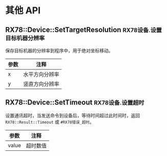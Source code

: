 # 其他 API

## RX78::Device::SetTargetResolution <small>RX78设备.设置目标机器分辨率</small>
保存目标机器的分辨率到程序中，用于绝对坐标移动。

| 参数 | 注释           |
| ---- | -------------- |
| x    | 水平方向分辨率 |
| y    | 竖直方向分辨率 |



## RX78::Device::SetTimeout <small>RX78设备.设置超时</small>
设置通讯超时，当发送命令到设备后，等待时间超过此时间时，返回 `RX78::Result::Timeout` 或 `#RX78错误_超时`。

| 参数  | 注释     |
| ----- | -------- |
| value | 超时数值 |

